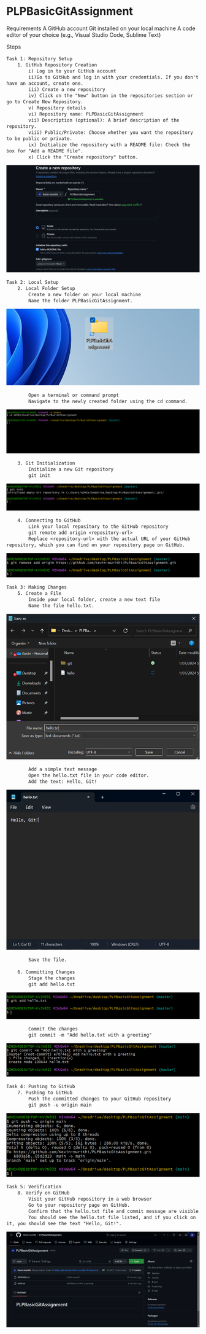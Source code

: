 # PLPBasicGitAssignment

Requirements
    A GitHub account
    Git installed on your local machine
    A code editor of your choice (e.g., Visual Studio Code, Sublime Text)

Steps

    Task 1: Repository Setup
        1. GitHub Repository Creation
            i) Log in to your GitHub account
            ii)Go to GitHub and log in with your credentials. If you don't have an account, create one.
            iii) Create a new repository
            iv) Click on the "New" button in the repositories section or go to Create New Repository.
            v) Repository details
            vi) Repository name: PLPBasicGitAssignment
            vii) Description (optional): A brief description of the repository.
            viii) Public/Private: Choose whether you want the repository to be public or private.
            ix) Initialize the repository with a README file: Check the box for "Add a README file".
            x) Click the "Create repository" button.
    
![alt text](<Screenshot 2024-07-01 172511.png>)   

    Task 2: Local Setup
        2. Local Folder Setup
            Create a new folder on your local machine
            Name the folder PLPBasicGitAssignment.
            
![alt text](<Screenshot 2024-07-01 172632.png>)
            
            Open a terminal or command prompt
            Navigate to the newly created folder using the cd command.

![alt text](<Screenshot 2024-07-01 173241.png>)
        
        3. Git Initialization
            Initialize a new Git repository
            git init

![alt text](<Screenshot 2024-07-01 173328.png>)

        4. Connecting to GitHub
            Link your local repository to the GitHub repository
            git remote add origin <repository-url>
            Replace <repository-url> with the actual URL of your GitHub repository, which you can find on your repository page on GitHub.

![alt text](<Screenshot 2024-07-01 173554.png>)

    Task 3: Making Changes
        5. Create a File
            Inside your local folder, create a new text file
            Name the file hello.txt.

![alt text](<Screenshot 2024-07-01 173737.png>)

            Add a simple text message
            Open the hello.txt file in your code editor.
            Add the text: Hello, Git!

![alt text](<Screenshot 2024-07-01 173803.png>)

            Save the file.
        
        6. Committing Changes
            Stage the changes
            git add hello.txt

![alt text](<Screenshot 2024-07-01 173840.png>)

            Commit the changes
            git commit -m "Add hello.txt with a greeting"

![alt text](<Screenshot 2024-07-01 173923.png>)

    Task 4: Pushing to GitHub
        7. Pushing to GitHub
            Push the committed changes to your GitHub repository
            git push -u origin main

![alt text](<Screenshot 2024-07-01 174521.png>)

    Task 5: Verification
        8. Verify on GitHub
            Visit your GitHub repository in a web browser
            Go to your repository page on GitHub.
            Confirm that the hello.txt file and commit message are visible
            You should see the hello.txt file listed, and if you click on it, you should see the text "Hello, Git!".

![alt text](<Screenshot 2024-07-01 174554.png>)